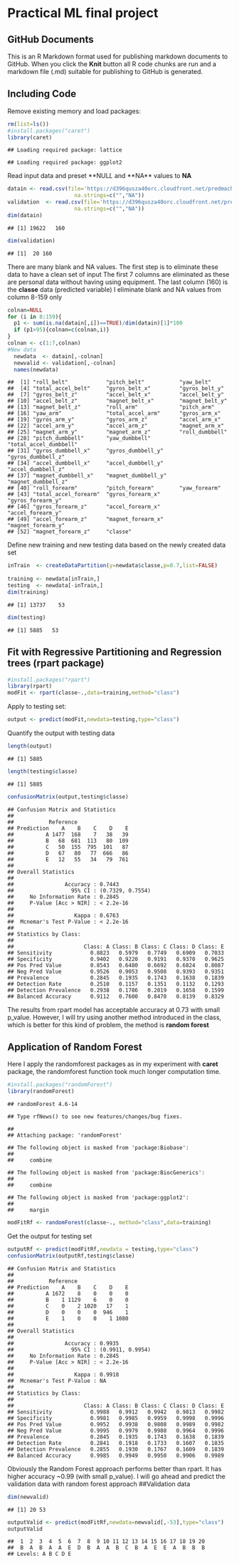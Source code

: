 Practical ML final project
================

GitHub Documents
----------------

This is an R Markdown format used for publishing markdown documents to GitHub. When you click the **Knit** button all R code chunks are run and a markdown file (.md) suitable for publishing to GitHub is generated.

Including Code
--------------

Remove existing memory and load packages:

``` r
rm(list=ls())
#install.packages("caret")
library(caret)
```

    ## Loading required package: lattice

    ## Loading required package: ggplot2

Read input data and preset **NUL*L* and **NA\*\* values to **NA**

``` r
datain <- read.csv(file='https://d396qusza40orc.cloudfront.net/predmachlearn/pml-training.csv',
                     na.strings=c("","NA"))
validation  <- read.csv(file='https://d396qusza40orc.cloudfront.net/predmachlearn/pml-testing.csv',
                     na.strings=c("","NA"))
dim(datain)
```

    ## [1] 19622   160

``` r
dim(validation)
```

    ## [1]  20 160

There are many blank and NA values. The first step is to eliminate these data to have a clean set of input The first 7 columns are eliminated as these are personal data without having using equipment. The last column (160) is the **classe** data (predicted variable) I eliminate blank and NA values from column 8-159 only

``` r
colnan=NULL
for (i in 8:159){
  p1 <- sum(is.na(datain[,i])==TRUE)/dim(datain)[1]*100
  if (p1>95){colnan=c(colnan,i)}
}
colnan <- c(1:7,colnan)
#New data
  newdata  <- datain[,-colnan]
  newvalid <- validation[,-colnan]
  names(newdata)
```

    ##  [1] "roll_belt"            "pitch_belt"           "yaw_belt"            
    ##  [4] "total_accel_belt"     "gyros_belt_x"         "gyros_belt_y"        
    ##  [7] "gyros_belt_z"         "accel_belt_x"         "accel_belt_y"        
    ## [10] "accel_belt_z"         "magnet_belt_x"        "magnet_belt_y"       
    ## [13] "magnet_belt_z"        "roll_arm"             "pitch_arm"           
    ## [16] "yaw_arm"              "total_accel_arm"      "gyros_arm_x"         
    ## [19] "gyros_arm_y"          "gyros_arm_z"          "accel_arm_x"         
    ## [22] "accel_arm_y"          "accel_arm_z"          "magnet_arm_x"        
    ## [25] "magnet_arm_y"         "magnet_arm_z"         "roll_dumbbell"       
    ## [28] "pitch_dumbbell"       "yaw_dumbbell"         "total_accel_dumbbell"
    ## [31] "gyros_dumbbell_x"     "gyros_dumbbell_y"     "gyros_dumbbell_z"    
    ## [34] "accel_dumbbell_x"     "accel_dumbbell_y"     "accel_dumbbell_z"    
    ## [37] "magnet_dumbbell_x"    "magnet_dumbbell_y"    "magnet_dumbbell_z"   
    ## [40] "roll_forearm"         "pitch_forearm"        "yaw_forearm"         
    ## [43] "total_accel_forearm"  "gyros_forearm_x"      "gyros_forearm_y"     
    ## [46] "gyros_forearm_z"      "accel_forearm_x"      "accel_forearm_y"     
    ## [49] "accel_forearm_z"      "magnet_forearm_x"     "magnet_forearm_y"    
    ## [52] "magnet_forearm_z"     "classe"

Define new training and new testing data based on the newly created data set

``` r
inTrain  <- createDataPartition(y=newdata$classe,p=0.7,list=FALSE)
  
training <- newdata[inTrain,]
testing  <- newdata[-inTrain,]
dim(training)
```

    ## [1] 13737    53

``` r
dim(testing)
```

    ## [1] 5885   53

Fit with Regressive Partitioning and Regression trees (rpart package)
---------------------------------------------------------------------

``` r
#install.packages("rpart")
library(rpart)
modFit <- rpart(classe~.,data=training,method="class")
```

Apply to testing set:

``` r
output <- predict(modFit,newdata=testing,type="class")
```

Quantify the output with testing data

``` r
length(output)
```

    ## [1] 5885

``` r
length(testing$classe)
```

    ## [1] 5885

``` r
confusionMatrix(output,testing$classe)
```

    ## Confusion Matrix and Statistics
    ## 
    ##           Reference
    ## Prediction    A    B    C    D    E
    ##          A 1477  168    7   38   39
    ##          B   68  681  113   80  109
    ##          C   50  155  795  101   87
    ##          D   67   80   77  666   86
    ##          E   12   55   34   79  761
    ## 
    ## Overall Statistics
    ##                                           
    ##                Accuracy : 0.7443          
    ##                  95% CI : (0.7329, 0.7554)
    ##     No Information Rate : 0.2845          
    ##     P-Value [Acc > NIR] : < 2.2e-16       
    ##                                           
    ##                   Kappa : 0.6763          
    ##  Mcnemar's Test P-Value : < 2.2e-16       
    ## 
    ## Statistics by Class:
    ## 
    ##                      Class: A Class: B Class: C Class: D Class: E
    ## Sensitivity            0.8823   0.5979   0.7749   0.6909   0.7033
    ## Specificity            0.9402   0.9220   0.9191   0.9370   0.9625
    ## Pos Pred Value         0.8543   0.6480   0.6692   0.6824   0.8087
    ## Neg Pred Value         0.9526   0.9053   0.9508   0.9393   0.9351
    ## Prevalence             0.2845   0.1935   0.1743   0.1638   0.1839
    ## Detection Rate         0.2510   0.1157   0.1351   0.1132   0.1293
    ## Detection Prevalence   0.2938   0.1786   0.2019   0.1658   0.1599
    ## Balanced Accuracy      0.9112   0.7600   0.8470   0.8139   0.8329

The results from rpart model has acceptable accuracy at 0.73 with small p\_value. However, I will try using another method introduced in the class, which is better for this kind of problem, the method is **random forest**

Application of Random Forest
----------------------------

Here I apply the randomforest packages as in my experiment with **caret** package, the randomforest function took much longer computation time.

``` r
#install.packages("randomForest")
library(randomForest)
```

    ## randomForest 4.6-14

    ## Type rfNews() to see new features/changes/bug fixes.

    ## 
    ## Attaching package: 'randomForest'

    ## The following object is masked from 'package:Biobase':
    ## 
    ##     combine

    ## The following object is masked from 'package:BiocGenerics':
    ## 
    ##     combine

    ## The following object is masked from 'package:ggplot2':
    ## 
    ##     margin

``` r
modFitRf <- randomForest(classe~., method="class",data=training)
```

Get the output for testing set

``` r
outputRf <- predict(modFitRf,newdata = testing,type="class")
confusionMatrix(outputRf,testing$classe)
```

    ## Confusion Matrix and Statistics
    ## 
    ##           Reference
    ## Prediction    A    B    C    D    E
    ##          A 1672    8    0    0    0
    ##          B    1 1129    6    0    0
    ##          C    0    2 1020   17    1
    ##          D    0    0    0  946    1
    ##          E    1    0    0    1 1080
    ## 
    ## Overall Statistics
    ##                                           
    ##                Accuracy : 0.9935          
    ##                  95% CI : (0.9911, 0.9954)
    ##     No Information Rate : 0.2845          
    ##     P-Value [Acc > NIR] : < 2.2e-16       
    ##                                           
    ##                   Kappa : 0.9918          
    ##  Mcnemar's Test P-Value : NA              
    ## 
    ## Statistics by Class:
    ## 
    ##                      Class: A Class: B Class: C Class: D Class: E
    ## Sensitivity            0.9988   0.9912   0.9942   0.9813   0.9982
    ## Specificity            0.9981   0.9985   0.9959   0.9998   0.9996
    ## Pos Pred Value         0.9952   0.9938   0.9808   0.9989   0.9982
    ## Neg Pred Value         0.9995   0.9979   0.9988   0.9964   0.9996
    ## Prevalence             0.2845   0.1935   0.1743   0.1638   0.1839
    ## Detection Rate         0.2841   0.1918   0.1733   0.1607   0.1835
    ## Detection Prevalence   0.2855   0.1930   0.1767   0.1609   0.1839
    ## Balanced Accuracy      0.9985   0.9949   0.9950   0.9906   0.9989

Obviously the Random Forest approach performs better than rpart. It has higher accuracy ~0.99 (with small p\_value). I will go ahead and predict the validation data with random forest approach \#\#Validation data

``` r
dim(newvalid)
```

    ## [1] 20 53

``` r
outputValid <- predict(modFitRf,newdata=newvalid[,-53],type="class")
outputValid
```

    ##  1  2  3  4  5  6  7  8  9 10 11 12 13 14 15 16 17 18 19 20 
    ##  B  A  B  A  A  E  D  B  A  A  B  C  B  A  E  E  A  B  B  B 
    ## Levels: A B C D E
